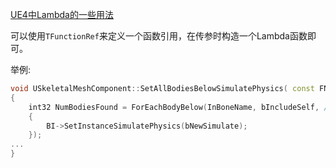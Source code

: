 [UE4中Lambda的一些用法](https://blog.csdn.net/xoyojank/article/details/52859518)

可以使用`TFunctionRef`来定义一个函数引用，在传参时构造一个Lambda函数即可。

举例:
```cpp
void USkeletalMeshComponent::SetAllBodiesBelowSimulatePhysics( const FName& InBoneName, bool bNewSimulate, bool bIncludeSelf )
{
	int32 NumBodiesFound = ForEachBodyBelow(InBoneName, bIncludeSelf, /*bSkipCustomPhysicsType=*/ false, [bNewSimulate](FBodyInstance* BI)
	{
		BI->SetInstanceSimulatePhysics(bNewSimulate);
	});
...
}
```